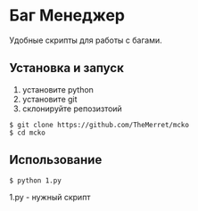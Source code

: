 # Баг Менеджер

Удобные скрипты для работы с багами.

## Установка и запуск

1. установите python
2. установите git
3. склонируйте репозизтоий

```shell
$ git clone https://github.com/TheMerret/mcko
$ cd mcko
```

## Использование

```shell
$ python 1.py
```

1.py - нужный скрипт
